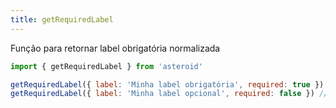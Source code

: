 ```yaml
---
title: getRequiredLabel
---
```


Função para retornar label obrigatória normalizada

 ```js
import { getRequiredLabel } from 'asteroid'

getRequiredLabel({ label: 'Minha label obrigatória', required: true }) // Minha label obrigatória*
getRequiredLabel({ label: 'Minha label opcional', required: false }) // Minha label opcional
```
